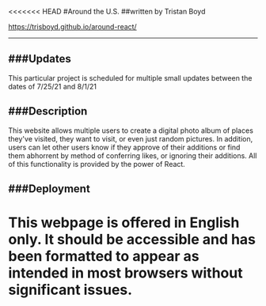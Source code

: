 <<<<<<< HEAD
#Around the U.S.
##written by Tristan Boyd

https://trisboyd.github.io/around-react/

***

###Updates
---
This particular project is scheduled for multiple small updates between the dates of 7/25/21 and 8/1/21

###Description
---
This website allows multiple users to create a digital photo album of places they've visited, they want to visit, or even just random pictures.
In addition, users can let other users know if they approve of their additions or find them abhorrent by method of conferring likes, or ignoring
their additions.  All of this functionality is provided by the power of React.

###Deployment
---
This webpage is offered in English only.  It should be accessible and has been formatted to appear as intended in most browsers
without significant issues.
=======
